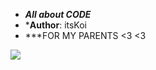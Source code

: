 - ***All about CODE*** 
- ***Author**: itsKoi
- ***FOR MY PARENTS <3 <3
<img src="https://i.imgur.com/VqqXQKp.jpg">
